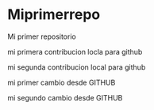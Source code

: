 # Miprimerrepo
Mi primer repositorio

mi primera contribucion locla para github

mi segunda contribucion local para github

mi primer cambio desde GITHUB

mi segundo cambio desde GITHUB
